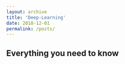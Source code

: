 ```yaml
---
layout: archive
title: 'Deep-Learning'
date: 2018-12-01
permalink: /posts/
---
```


## Everything you need to know
